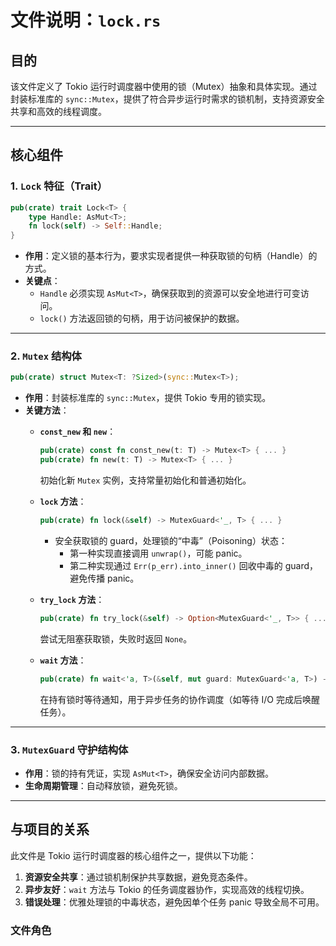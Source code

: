 # 文件说明：`lock.rs`

## 目的
该文件定义了 Tokio 运行时调度器中使用的锁（Mutex）抽象和具体实现。通过封装标准库的 `sync::Mutex`，提供了符合异步运行时需求的锁机制，支持资源安全共享和高效的线程调度。

---

## 核心组件

### 1. **`Lock` 特征（Trait）**
```rust
pub(crate) trait Lock<T> {
    type Handle: AsMut<T>;
    fn lock(self) -> Self::Handle;
}
```
- **作用**：定义锁的基本行为，要求实现者提供一种获取锁的句柄（Handle）的方式。
- **关键点**：
  - `Handle` 必须实现 `AsMut<T>`，确保获取到的资源可以安全地进行可变访问。
  - `lock()` 方法返回锁的句柄，用于访问被保护的数据。

---

### 2. **`Mutex` 结构体**
```rust
pub(crate) struct Mutex<T: ?Sized>(sync::Mutex<T>);
```
- **作用**：封装标准库的 `sync::Mutex`，提供 Tokio 专用的锁实现。
- **关键方法**：
  - **`const_new` 和 `new`**：
    ```rust
    pub(crate) const fn const_new(t: T) -> Mutex<T> { ... }
    pub(crate) fn new(t: T) -> Mutex<T> { ... }
    ```
    初始化新 `Mutex` 实例，支持常量初始化和普通初始化。

  - **`lock` 方法**：
    ```rust
    pub(crate) fn lock(&self) -> MutexGuard<'_, T> { ... }
    ```
    - 安全获取锁的 guard，处理锁的“中毒”（Poisoning）状态：
      - 第一种实现直接调用 `unwrap()`，可能 panic。
      - 第二种实现通过 `Err(p_err).into_inner()` 回收中毒的 guard，避免传播 panic。

  - **`try_lock` 方法**：
    ```rust
    pub(crate) fn try_lock(&self) -> Option<MutexGuard<'_, T>> { ... }
    ```
    尝试无阻塞获取锁，失败时返回 `None`。

  - **`wait` 方法**：
    ```rust
    pub(crate) fn wait<'a, T>(&self, mut guard: MutexGuard<'a, T>) -> LockResult<MutexGuard<'a, T>> { ... }
    ```
    在持有锁时等待通知，用于异步任务的协作调度（如等待 I/O 完成后唤醒任务）。

---

### 3. **`MutexGuard` 守护结构体**
- **作用**：锁的持有凭证，实现 `AsMut<T>`，确保安全访问内部数据。
- **生命周期管理**：自动释放锁，避免死锁。

---

## 与项目的关系
此文件是 Tokio 运行时调度器的核心组件之一，提供以下功能：
1. **资源安全共享**：通过锁机制保护共享数据，避免竞态条件。
2. **异步友好**：`wait` 方法与 Tokio 的任务调度器协作，实现高效的线程切换。
3. **错误处理**：优雅处理锁的中毒状态，避免因单个任务 panic 导致全局不可用。

### 文件角色
